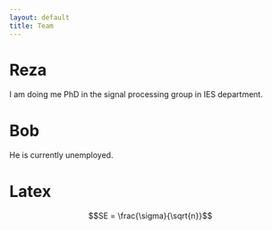 ```yaml
---
layout: default
title: Team
---
```


# Reza

I am doing me PhD in the signal processing group in IES department.

# Bob

He is currently unemployed.


# Latex 

```math
SE = \frac{\sigma}{\sqrt{n}}
```
